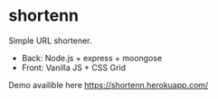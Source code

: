 # shortenn

Simple URL shortener.

* Back: Node.js + express + moongose
* Front: Vanilla JS + CSS Grid

Demo availible here https://shortenn.herokuapp.com/
